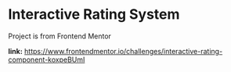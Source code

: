 # Interactive Rating System

Project is from Frontend Mentor 

 <b>link:</b> https://www.frontendmentor.io/challenges/interactive-rating-component-koxpeBUmI

